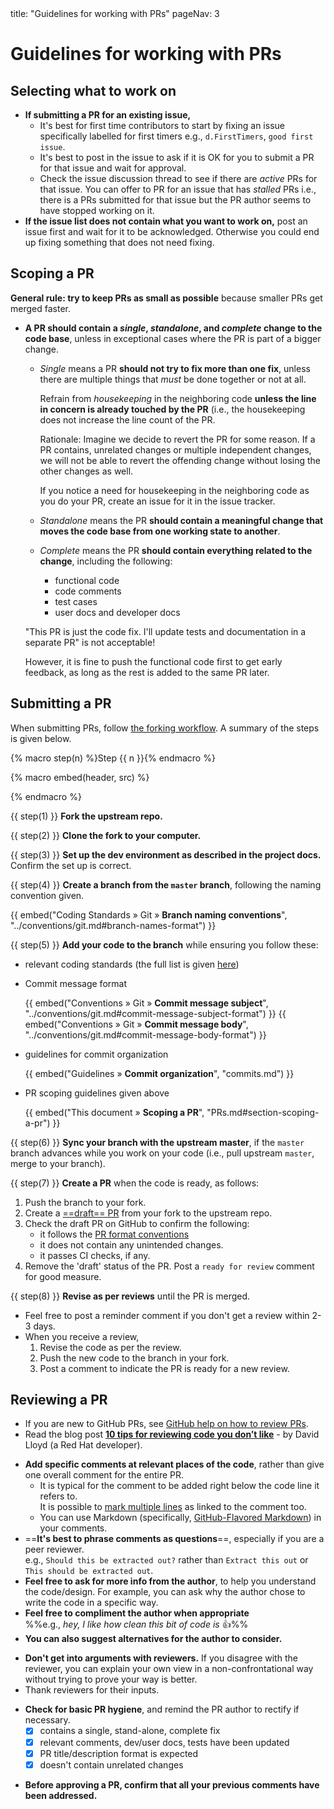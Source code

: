 <frontmatter>
  title: "Guidelines for working with PRs"
  pageNav: 3
</frontmatter>

# Guidelines for working with PRs

## Selecting what to work on

* **If submitting a PR for an existing issue,**
  * It's best for first time contributors to start by fixing an issue specifically labelled for first timers e.g., `d.FirstTimers`, `good first issue`.
  * It's best to post in the issue to ask if it is OK for you to submit a PR for that issue and wait for approval.
  * Check the issue discussion thread to see if there are <tooltip content="Some activity during last seven days">_active_</tooltip> PRs for that issue. You can offer to PR for an issue that has _stalled_ PRs i.e., there is a PRs submitted for that issue but the PR author seems to have stopped working on it.
* **If the issue list does not contain what you want to work on,** post an issue first and wait for it to be acknowledged. Otherwise you could end up fixing something that does not need fixing.

<!-- --------------------------------------------------------------------------------------------------------- -->

## Scoping a PR

<div id="section-scoping-a-pr">

**General rule: try to keep PRs as small as possible** because smaller PRs get merged faster.

* **A PR should contain a _single_, _standalone_, and _complete_ change to the code base**, unless in exceptional cases where the PR is part of a bigger change.
  * _Single_ means a PR **should not try to fix more than one fix**, unless there are multiple things that _must_ be done together or not at all.

    <box type="wrong" icon=":fas-exclamation-circle:" seamless>

    Refrain from <tooltip content="do minor improvements to the code e.g., fix typos">_housekeeping_</tooltip> in the neighboring code **unless the line in concern is already touched by the PR** (i.e., the housekeeping does not increase the line count of the PR.
    </box>
    <box type="info" seamless>

    Rationale: Imagine we decide to revert the PR for some reason. If a PR contains, unrelated changes or multiple independent changes, we will not be able to revert the offending change without losing the other changes as well.
    </box>
    <box type="tip" seamless>

    If you notice a need for housekeeping in the neighboring code as you do your PR, create an issue for it in the issue tracker.
    </box>

  * _Standalone_ means the PR **should contain a meaningful change that moves the code base from one working state to another**.
  * _Complete_ means the PR **should contain everything related to the change**, including the following:
    * functional code
    * code comments
    * test cases
    * user docs and developer docs

  <box type="wrong" icon=":fas-exclamation-circle:" seamless class="ml-4">

  "This PR is just the code fix. I'll update tests and documentation in a separate PR" is not acceptable!

  However, it is fine to push the functional code first to get early feedback, as long as the rest is added to the same PR later.
  </box>

</div>

<!-- --------------------------------------------------------------------------------------------------------- -->

## Submitting a PR

When submitting PRs, follow [the forking workflow](https://se-education.org/se-book/gitAndGithub/index.html#forking-workflow). A summary of the steps is given below.


{% macro step(n) %}<span class="badge badge-dark">Step {{ n }}</span>{% endmacro %}

{% macro embed(header, src) %}
<div class="indented-level2">

<panel header="{{ icon_embedding | safe }} {{ header }}" minimized>

<include src="{{ src }}" />
</panel>
</div>
<p/>
{% endmacro %}

{{ step(1) }} **Fork the upstream repo.**

{{ step(2) }} **Clone the fork to your computer.**

{{ step(3) }} **Set up the dev environment as described in the project docs.** Confirm the set up is correct.

{{ step(4) }} **Create a branch from the `master` branch**, following the naming convention given.

  {{ embed("Coding Standards » Git » **Branch naming conventions**", "../conventions/git.md#branch-names-format") }}

{{ step(5) }} **Add your code to the branch** while ensuring you follow these:

* relevant coding standards (the full list is given [here](../index.html))
* Commit message format

  {{ embed("Conventions » Git » **Commit message subject**", "../conventions/git.md#commit-message-subject-format") }}
  {{ embed("Conventions » Git » **Commit message body**", "../conventions/git.md#commit-message-body-format") }}

* guidelines for commit organization

  {{ embed("Guidelines » **Commit organization**", "commits.md") }}

* PR scoping guidelines given above

  {{ embed("This document » **Scoping a PR**", "PRs.md#section-scoping-a-pr") }}


{{ step(6) }} **Sync your branch with the upstream master**, if the `master` branch advances while you work on your code (i.e., pull upstream `master`, merge to your branch).

{{ step(7) }} **Create a PR** when the code is ready, as follows:
   1. Push the branch to your fork.
   1. Create a [==draft== PR](https://help.github.com/en/github/collaborating-with-issues-and-pull-requests/creating-a-pull-request) from your fork to the upstream repo.
   1. Check the draft PR on GitHub to confirm the following:
      * it follows the [PR format conventions](../conventions/github.md)
      * it does not contain any unintended changes.
      * it passes <tooltip content="Continuous Integration (Travis, AppVeyor, GitHub Actions, etc.)">CI</tooltip> checks, if any.
   1. Remove the 'draft' status of the PR. Post a `ready for review` comment for good measure.

{{ step(8) }} **Revise as per reviews** until the PR is merged.
* Feel free to post a reminder comment if you don't get a review within 2-3 days.
* When you receive a review,
  1. Revise the code as per the review.
  1. Push the new code to the branch in your fork.
  1. Post a comment to indicate the PR is ready for a new review.

<!-- --------------------------------------------------------------------------------------------------------- -->

## Reviewing a PR


<panel type="info" header="**General guidelines for reviewers**" expanded>

<box type="info" icon=":fas-book-open:" seamless>

* If you are new to GitHub PRs, see [GitHub help on how to review PRs](https://help.github.com/en/articles/about-pull-request-reviews).
* Read the blog post [**10 tips for reviewing code you don’t like**](https://developers.redhat.com/blog/2019/07/08/10-tips-for-reviewing-code-you-dont-like/) - by David Lloyd (a Red Hat developer).

</box>


* **Add specific comments at relevant places of the code**, rather than give one overall comment for the entire PR.
  * It is typical for the comment to be added right below the code line it refers to.<br>
    It is possible to [mark multiple lines](https://twitter.com/natfriedman/status/1179097330097643521) as linked to the comment too.
  * You can use Markdown (specifically, [GitHub-Flavored Markdown](https://guides.github.com/features/mastering-markdown/)) in your comments.
* ==**It's best to phrase comments as questions**==, especially if you are a peer reviewer.<br>
  e.g., `Should this be extracted out?` rather than `Extract this out` or `This should be extracted out`.
* **Feel free to ask for more info from the author**, to help you understand the code/design. For example, you can ask why the author chose to write the code in a specific way.
* **Feel free to compliment the author when appropriate**<br>
  %%e.g., _hey, I like how clean this bit of code is_ :+1:%%
* **You can also suggest alternatives for the author to consider.**
</panel>

<panel type="info" header="**General guidelines for authors**" expanded>

* **Don't get into arguments with reviewers.** If you disagree with the reviewer, you can explain your own view in a non-confrontational way without trying to prove your way is better.
* Thank reviewers for their inputs.

</panel>
<p/>

* **Check for basic PR hygiene**, and remind the PR author to rectify if necessary.
  - [x] contains a single, stand-alone, complete fix
  - [x] relevant comments, dev/user docs, tests have been updated
  - [x] PR title/description format is expected
  - [x] doesn't contain unrelated changes
<p/>

* **Before approving a PR, confirm that all your previous comments have been addressed.**